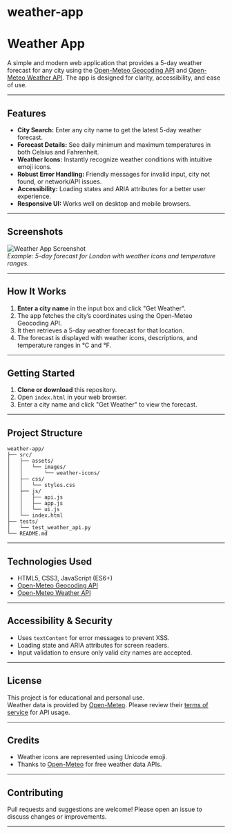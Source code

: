 # weather-app
# Weather App

A simple and modern web application that provides a 5-day weather forecast for any city using the [Open-Meteo Geocoding API](https://open-meteo.com/en/docs/geocoding-api) and [Open-Meteo Weather API](https://open-meteo.com/en/docs). The app is designed for clarity, accessibility, and ease of use.

---

## Features

- **City Search:** Enter any city name to get the latest 5-day weather forecast.
- **Forecast Details:** See daily minimum and maximum temperatures in both Celsius and Fahrenheit.
- **Weather Icons:** Instantly recognize weather conditions with intuitive emoji icons.
- **Robust Error Handling:** Friendly messages for invalid input, city not found, or network/API issues.
- **Accessibility:** Loading states and ARIA attributes for a better user experience.
- **Responsive UI:** Works well on desktop and mobile browsers.

---

## Screenshots

![Weather App Screenshot](screenshot.png)  
*Example: 5-day forecast for London with weather icons and temperature ranges.*

---

## How It Works

1. **Enter a city name** in the input box and click "Get Weather".
2. The app fetches the city’s coordinates using the Open-Meteo Geocoding API.
3. It then retrieves a 5-day weather forecast for that location.
4. The forecast is displayed with weather icons, descriptions, and temperature ranges in °C and °F.

---

## Getting Started

1. **Clone or download** this repository.
2. Open `index.html` in your web browser.
3. Enter a city name and click "Get Weather" to view the forecast.

---

## Project Structure

```
weather-app/
├── src/
│   ├── assets/
│   │   └── images/
│   │       └── weather-icons/
│   ├── css/
│   │   └── styles.css
│   ├── js/
│   │   ├── api.js
│   │   ├── app.js
│   │   └── ui.js
│   └── index.html
├── tests/
│   └── test_weather_api.py
└── README.md
```

---

## Technologies Used

- HTML5, CSS3, JavaScript (ES6+)
- [Open-Meteo Geocoding API](https://open-meteo.com/en/docs/geocoding-api)
- [Open-Meteo Weather API](https://open-meteo.com/en/docs)

---

## Accessibility & Security

- Uses `textContent` for error messages to prevent XSS.
- Loading state and ARIA attributes for screen readers.
- Input validation to ensure only valid city names are accepted.

---

## License

This project is for educational and personal use.  
Weather data is provided by [Open-Meteo](https://open-meteo.com/). Please review their [terms of service](https://open-meteo.com/en/terms) for API usage.

---

## Credits

- Weather icons are represented using Unicode emoji.
- Thanks to [Open-Meteo](https://open-meteo.com/) for free weather data APIs.

---

## Contributing

Pull requests and suggestions are welcome! Please open an issue to discuss changes or improvements.

---
